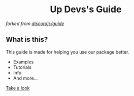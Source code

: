 <div align="center">

# Up Devs's Guide

</div>

*forked from [discordjs/guide](https://github.com/discordjs/guide)*

## What is this?
This guide is made for helping you use our package better.

* Examples
* Tutorials
* Info
* And more...

[Take a look](https://up.is-a.dev/)